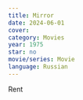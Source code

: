 ```yaml
---
title: Mirror
date: 2024-06-01
cover: 
category: Movies
year: 1975
star: no
movie/series: Movie
language: Russian
---
```

Rent



